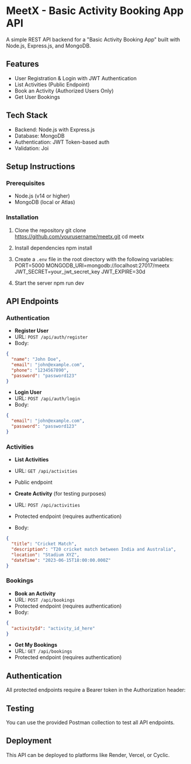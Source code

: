# MeetX - Basic Activity Booking App API

A simple REST API backend for a "Basic Activity Booking App" built with Node.js, Express.js, and MongoDB.

## Features

- User Registration & Login with JWT Authentication
- List Activities (Public Endpoint)
- Book an Activity (Authorized Users Only)
- Get User Bookings

## Tech Stack

- Backend: Node.js with Express.js
- Database: MongoDB
- Authentication: JWT Token-based auth
- Validation: Joi

## Setup Instructions

### Prerequisites

- Node.js (v14 or higher)
- MongoDB (local or Atlas)

### Installation

1. Clone the repository
    git clone <https://github.com/yourusername/meetx.git> cd meetx

2. Install dependencies
    npm install

3. Create a `.env` file in the root directory with the following variables:
    PORT=5000
    MONGODB_URI=mongodb://localhost:27017/meetx
    JWT_SECRET=your_jwt_secret_key
    JWT_EXPIRE=30d

4. Start the server
    npm run dev

## API Endpoints

### Authentication

- **Register User**
- URL: `POST /api/auth/register`
- Body:

 ```json
 {
   "name": "John Doe",
   "email": "john@example.com",
   "phone": "1234567890",
   "password": "password123"
 }
 ```

- **Login User**
- URL: `POST /api/auth/login`
- Body:

 ```json
 {
   "email": "john@example.com",
   "password": "password123"
 }
 ```

### Activities

- **List Activities**
- URL: `GET /api/activities`
- Public endpoint

- **Create Activity** (for testing purposes)
- URL: `POST /api/activities`
- Protected endpoint (requires authentication)
- Body:

 ```json
 {
   "title": "Cricket Match",
   "description": "T20 cricket match between India and Australia",
   "location": "Stadium XYZ",
   "dateTime": "2023-06-15T18:00:00.000Z"
 }
 ```

### Bookings

- **Book an Activity**
- URL: `POST /api/bookings`
- Protected endpoint (requires authentication)
- Body:

 ```json
 {
   "activityId": "activity_id_here"
 }
 ```

- **Get My Bookings**
- URL: `GET /api/bookings`
- Protected endpoint (requires authentication)

## Authentication

All protected endpoints require a Bearer token in the Authorization header:

## Testing

You can use the provided Postman collection to test all API endpoints.

## Deployment

This API can be deployed to platforms like Render, Vercel, or Cyclic.
